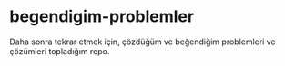 # begendigim-problemler
Daha sonra tekrar etmek için, çözdüğüm ve beğendiğim problemleri ve çözümleri topladığım repo.
